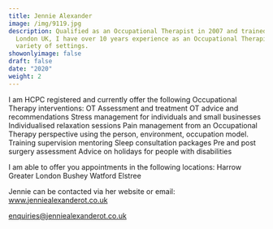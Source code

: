 ```yaml
---
title: Jennie Alexander
image: /img/9119.jpg
description: Qualified as an Occupational Therapist in 2007 and trained In
  London UK, I have over 10 years experience as an Occupational Therapist in a
  variety of settings.
showonlyimage: false
draft: false
date: "2020"
weight: 2
---
```

<!--StartFragment-->

I am HCPC registered and currently offer the following Occupational Therapy interventions: OT Assessment and treatment OT advice and recommendations Stress management for individuals and small businesses Individualised relaxation sessions Pain management from an Occupational Therapy perspective using the person, environment, occupation model. Training supervision mentoring Sleep consultation packages Pre and post surgery assessment Advice on holidays for people with disabilities

I am able to offer you appointments in the following locations: Harrow Greater London Bushey Watford Elstree

Jennie can be contacted via her website or email:   \
[www.jenniealexanderot.co.uk ](https://www.jenniealexanderot.co.uk/)

[enquiries@jenniealexanderot.co.uk](mailto:enquiries@jenniealexanderot.co.uk)

<!--EndFragment-->